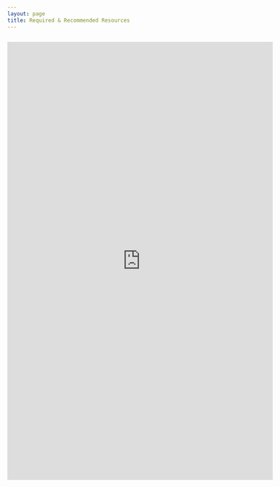```yaml
---
layout: page
title: Required & Recommended Resources
---
```


<!-- <a href="http://astore.amazon.com/wwwdavidapayn-20" target="_blank"><img src="https://daveslinks.s3-us-west-1.amazonaws.com/aStoreLinkPic3.png" width="530px"></a> -->

<iframe src="http://astore.amazon.com/wwwdavidapayn-20" width="664px" height="1000px" frameborder="0" style="border-bottom: solid 1px #f2f2f2; margin-top:12px; max-width: 120%; overflow-x: visible;"></iframe>

<!-- <iframe src="http://astore.amazon.com/rph0f-20" width="90%" height="4000" frameborder="0" scrolling="no"></iframe> -->